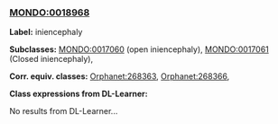 
### [MONDO:0018968](http://purl.obolibrary.org/obo/MONDO_0018968)
**Label:** iniencephaly

**Subclasses:** [MONDO:0017060](http://purl.obolibrary.org/obo/MONDO_0017060) (open iniencephaly), [MONDO:0017061](http://purl.obolibrary.org/obo/MONDO_0017061) (Closed iniencephaly), 

**Corr. equiv. classes:** [Orphanet:268363](http://www.orpha.net/ORDO/Orphanet_268363), [Orphanet:268366](http://www.orpha.net/ORDO/Orphanet_268366), 

**Class expressions from DL-Learner:**

No results from DL-Learner...



